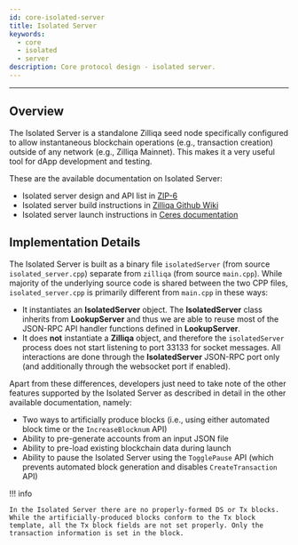 ```yaml
---
id: core-isolated-server
title: Isolated Server
keywords:
  - core
  - isolated
  - server
description: Core protocol design - isolated server.
---
```


---

## Overview

The Isolated Server is a standalone Zilliqa seed node specifically configured to
allow instantaneous blockchain operations (e.g., transaction creation) outside
of any network (e.g., Zilliqa Mainnet). This makes it a very useful tool for
dApp development and testing.

These are the available documentation on Isolated Server:

- Isolated server design and API list in
  [ZIP-6](https://github.com/Zilliqa/ZIP/blob/master/zips/zip-6.md)
- Isolated server build instructions in
  [Zilliqa Github Wiki](https://github.com/Zilliqa/Zilliqa/blob/master/ISOLATED_SERVER_setup.md)
- Isolated server launch instructions in
  [Ceres documentation](../../../developers/developer-toolings/dev-tools-ceres.md)

## Implementation Details

The Isolated Server is built as a binary file `isolatedServer` (from source
`isolated_server.cpp`) separate from `zilliqa` (from source `main.cpp`). While
majority of the underlying source code is shared between the two CPP files,
`isolated_server.cpp` is primarily different from `main.cpp` in these ways:

- It instantiates an **IsolatedServer** object. The **IsolatedServer** class
  inherits from **LookupServer** and thus we are able to reuse most of the
  JSON-RPC API handler functions defined in **LookupServer**.
- It does **not** instantiate a **Zilliqa** object, and therefore the
  `isolatedServer` process does not start listening to port 33133 for socket
  messages. All interactions are done through the **IsolatedServer** JSON-RPC
  port only (and additionally through the websocket port if enabled).

Apart from these differences, developers just need to take note of the other
features supported by the Isolated Server as described in detail in the other
available documentation, namely:

- Two ways to artificially produce blocks (i.e., using either automated block
  time or the `IncreaseBlocknum` API)
- Ability to pre-generate accounts from an input JSON file
- Ability to pre-load existing blockchain data during launch
- Ability to pause the Isolated Server using the `TogglePause` API (which
  prevents automated block generation and disables `CreateTransaction` API)

!!! info

    In the Isolated Server there are no properly-formed DS or Tx blocks. While the artificially-produced blocks conform to the Tx block template, all the Tx block fields are not set properly. Only the transaction information is set in the block.
